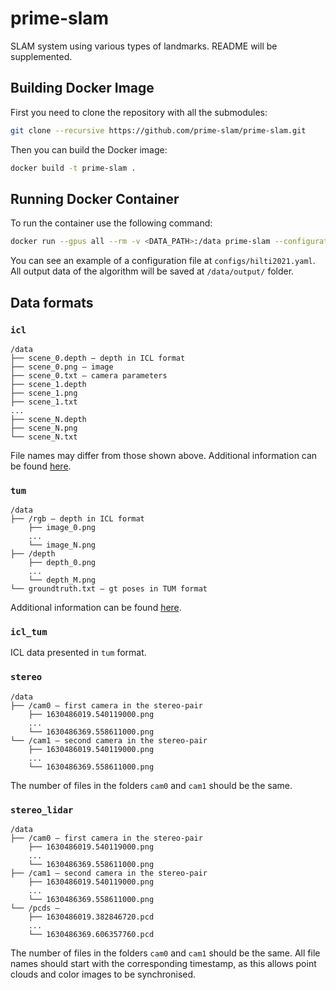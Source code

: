 # prime-slam
SLAM system using various types of landmarks. README will be supplemented.

## Building Docker Image
First you need to clone the repository with all the submodules:
```bash
git clone --recursive https://github.com/prime-slam/prime-slam.git
```
Then you can build the Docker image:
```bash
docker build -t prime-slam .
```

## Running Docker Container
To run the container use the following command:
```bash
docker run --gpus all --rm -v <DATA_PATH>:/data prime-slam --configuration-path <PATH_TO_CONFIG>
```
You can see an example of a configuration file at `configs/hilti2021.yaml`.
All output data of the algorithm will be saved at `/data/output/` folder.

## Data formats
### `icl`
```
/data
├── scene_0.depth — depth in ICL format
├── scene_0.png — image
├── scene_0.txt — camera parameters
├── scene_1.depth
├── scene_1.png
├── scene_1.txt
...
├── scene_N.depth
├── scene_N.png
└── scene_N.txt
```
File names may differ from those shown above. Additional information can be found [here](https://www.doc.ic.ac.uk/~ahanda/VaFRIC/iclnuim.html).
### `tum`
```
/data
├── /rgb — depth in ICL format
    ├── image_0.png
    ...
    └── image_N.png
├── /depth
    ├── depth_0.png
    ...
    └── depth_M.png
└── groundtruth.txt — gt poses in TUM format
```
Additional information can be found [here](https://cvg.cit.tum.de/data/datasets/rgbd-dataset/file_formats).
### `icl_tum`
ICL data presented in `tum` format.
### `stereo`
```
/data
├── /cam0 — first camera in the stereo-pair
    ├── 1630486019.540119000.png
    ...
    └── 1630486369.558611000.png
└── /cam1 — second camera in the stereo-pair
    ├── 1630486019.540119000.png
    ...
    └── 1630486369.558611000.png
```
The number of files in the folders `cam0` and `cam1` should be the same.
### `stereo_lidar`
```
/data
├── /cam0 — first camera in the stereo-pair
    ├── 1630486019.540119000.png
    ...
    └── 1630486369.558611000.png
├── /cam1 — second camera in the stereo-pair
    ├── 1630486019.540119000.png
    ...
    └── 1630486369.558611000.png
└── /pcds — 
    ├── 1630486019.382846720.pcd
    ...
    └── 1630486369.606357760.pcd
```
The number of files in the folders `cam0` and `cam1` should be the same.
All file names should start with the corresponding timestamp, as this allows point clouds and color images to be synchronised.
